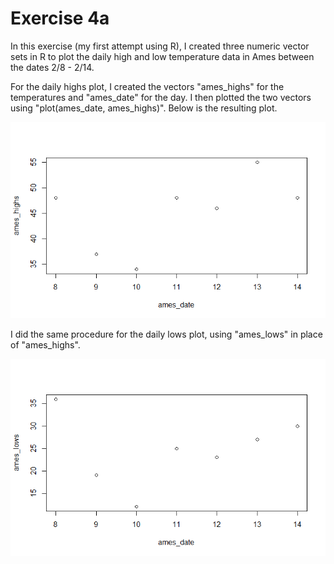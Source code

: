 # Exercise 4a

In this exercise (my first attempt using R), I created three numeric vector sets in R to plot the daily high and low temperature data in Ames between the dates 2/8 - 2/14. 

For the daily highs plot, I created the vectors "ames_highs" for the temperatures and "ames_date" for the day. I then plotted the two vectors using "plot(ames_date, ames_highs)". Below is the resulting plot.

![Plot 1](ames_highs_plot.png)

I did the same procedure for the daily lows plot, using "ames_lows" in place of "ames_highs".

![Plot 2](ames_lows_plot.png)
